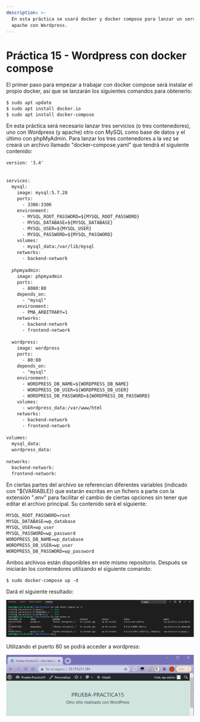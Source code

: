 ```yaml
---
description: >-
  En esta práctica se usará docker y docker compose para lanzar un servidor
  apache con Wordpress.
---
```


# Práctica 15 - Wordpress con docker compose

El primer paso para empezar a trabajar con docker compose será instalar el propio docker, así que se lanzarán los siguientes comandos para obtenerlo:

```text
$ sudo apt update
$ sudo apt install docker.io
$ sudo apt install docker-compose
```

En esta práctica será necesario lanzar tres servicios \(o tres contenedores\), uno con Wordpress \(y apache\) otro con MySQL como base de datos y el último con phpMyAdmin. Para lanzar los tres contenedores a la vez se creará un archivo llamado "docker-compose.yaml" que tendrá el siguiente contenido:

```text
version: '3.4'


services:
  mysql:
    image: mysql:5.7.28
    ports: 
      - 3306:3306
    environment: 
      - MYSQL_ROOT_PASSWORD=${MYSQL_ROOT_PASSWORD}
      - MYSQL_DATABASE=${MYSQL_DATABASE}
      - MYSQL_USER=${MYSQL_USER}
      - MYSQL_PASSWORD=${MYSQL_PASSWORD}
    volumes: 
      - mysql_data:/var/lib/mysql
    networks:
      - backend-network

  phpmyadmin:
    image: phpmyadmin
    ports:
      - 8080:80
    depends_on:
      - "mysql"
    environment: 
      - PMA_ARBITRARY=1
    networks:
      - backend-network
      - frontend-network

  wordpress:
    image: wordpress
    ports: 
      - 80:80
    depends_on:
      - "mysql"
    environment: 
      - WORDPRESS_DB_NAME=${WORDPRESS_DB_NAME}
      - WORDPRESS_DB_USER=${WORDPRESS_DB_USER}
      - WORDPRESS_DB_PASSWORD=${WORDPRESS_DB_PASSWORD}
    volumes:
      - wordpress_data:/var/www/html
    networks:
      - backend-network
      - frontend-network

volumes:
  mysql_data:
  wordpress_data:

networks:
  backend-network:
  frontend-network:
```

En ciertas partes del archivo se referencian diferentes variables \(indicado con "${VARIABLE}\) que estarán escritas en un fichero a parte con la extensión ".env" para facilitar el cambio de ciertas opciones sin tener que editar el archivo principal. Su contenido será el siguiente:

```text
MYSQL_ROOT_PASSWORD=root
MYSQL_DATABASE=wp_database
MYSQL_USER=wp_user
MYSQL_PASSWORD=wp_password
WORDPRESS_DB_NAME=wp_database
WORDPRESS_DB_USER=wp_user
WORDPRESS_DB_PASSWORD=wp_password
```

Ambos archivos están disponibles en este mismo repositorio. Después se iniciarán los contenedores utilizando el siguiente comando:

```text
$ sudo docker-compose up -d
```

Dará el siguiente resultado:

![](https://raw.githubusercontent.com/ivanmp-lm/IAW/master/.gitbook/assets/image%20(21).png)

Utilizando el puerto 80 se podrá acceder a wordpress:

![](https://raw.githubusercontent.com/ivanmp-lm/IAW/master/.gitbook/assets/image%20(20).png)
